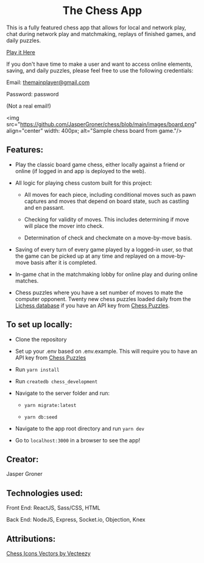 <h1 align="center">The Chess App</h1>

This is a fully featured chess app that allows for local and network play, chat during network play and matchmaking, replays of finished games, and daily puzzles.

[Play it Here](https://chess-game.herokuapp.com/)

If you don't have time to make a user and want to access online elements, saving, and daily puzzles, please feel free to use the following credentials:

Email: themainplayer@gmail.com

Password: password

(Not a real email!)

<img src="https://github.com/JasperGroner/chess/blob/main/images/board.png" align="center" width: 400px; alt="Sample chess board from game."/>

## Features: 

  - Play the classic board game chess, either locally against a friend or online (if logged in and app is deployed to the web).

  - All logic for playing chess custom built for this project:

    * All moves for each piece, including conditional moves such as pawn captures and moves that depend on board state, such as castling and en passant.

    * Checking for validity of moves. This includes determining if move will place the mover into check.

    * Determination of check and checkmate on a move-by-move basis.
  
  - Saving of every turn of every game played by a logged-in user, so that the game can be picked up at any time and replayed on a move-by-move basis after it is completed.

  - In-game chat in the matchmaking lobby for online play and during online matches.

  - Chess puzzles where you have a set number of moves to mate the computer opponent. Twenty new chess puzzles loaded daily from the [Lichess database](https://database.lichess.org/#puzzles) if you have an API key from [Chess Puzzles](https://rapidapi.com/KeeghanM/api/chess-puzzles).

## To set up locally:

  - Clone the repository

  - Set up your .env based on .env.example. This will require you to have an API key from [Chess Puzzles](https://rapidapi.com/KeeghanM/api/chess-puzzles)

  - Run `yarn install`

  - Run `createdb chess_development`

  - Navigate to the server folder and run:

    * `yarn migrate:latest`

    * `yarn db:seed`

  - Navigate to the app root directory and run `yarn dev`

  - Go to `localhost:3000` in a browser to see the app!

## Creator:

Jasper Groner

## Technologies used: 

Front End: ReactJS, Sass/CSS, HTML

Back End: NodeJS, Express, Socket.io, Objection, Knex

## Attributions:

[Chess Icons Vectors by Vecteezy]("https://www.vecteezy.com/free-vector/chess-icons")